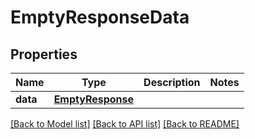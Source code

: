 # EmptyResponseData

## Properties
Name | Type | Description | Notes
------------ | ------------- | ------------- | -------------
**data** | [**EmptyResponse**](EmptyResponse.md) |  | 

[[Back to Model list]](../README.md#documentation-for-models) [[Back to API list]](../README.md#documentation-for-api-endpoints) [[Back to README]](../README.md)

